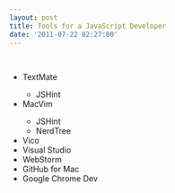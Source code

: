 ```yaml
---
layout: post
title: Tools for a JavaScript Developer
date: '2011-07-22 02:27:00'
---
```


<br><ul><li>TextMate</li><ul><li>JSHint</li></ul><li>MacVim</li><ul><li>JSHint</li><li>NerdTree</li></ul><li>Vico</li><li>Visual Studio</li><li>WebStorm</li><li>GitHub for Mac</li><li>Google Chrome Dev</li></ul>
